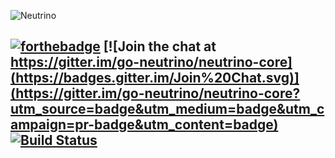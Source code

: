 ![Neutrino](http://v41.imgup.net/NEUTRINO-l3931.png)

[![forthebadge](http://forthebadge.com/images/badges/built-with-love.svg)](http://forthebadge.com)
[![Join the chat at https://gitter.im/go-neutrino/neutrino-core](https://badges.gitter.im/Join%20Chat.svg)](https://gitter.im/go-neutrino/neutrino-core?utm_source=badge&utm_medium=badge&utm_campaign=pr-badge&utm_content=badge)
[![Build Status](https://drone.io/github.com/go-neutrino/neutrino/status.png)](https://drone.io/github.com/go-neutrino/neutrino/latest)
--------------

